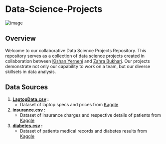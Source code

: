 # Data-Science-Projects

![image](https://github.com/KishanYern/Data-Science-Project/assets/146145027/f4cec0df-7b39-4a62-8f12-5d865bce855f)

## Overview

Welcome to our collaborative Data Science Projects Repository. This repository serves as a collection of data science projects created in collaboration between [Kishan Yerneni](https://github.com/KishanYern) and [Zahra Bukhari](https://github.com/zahrabytes). Our projects demonstrate not only our capability to work on a team, but our diverse skillsets in data analysis.

## Data Sources

1. **[LaptopData.csv](https://github.com/KishanYern/Data-Science-Project/blob/main/datasets/laptopData.csv) :**
    - Dataset of laptop specs and prices from [Kaggle](https://www.kaggle.com/)
2. **[insurance.csv](https://www.kaggle.com/datasets/mirichoi0218/insurance/data) :**
    - Dataset of insurance charges and respective details of patients from [Kaggle](https://www.kaggle.com/)
3. **[diabetes.csv](https://www.kaggle.com/datasets/akshaydattatraykhare/diabetes-dataset/data) :**
    - Dataset of patients medical records and diabetes results from [Kaggle](https://www.kaggle.com/)

